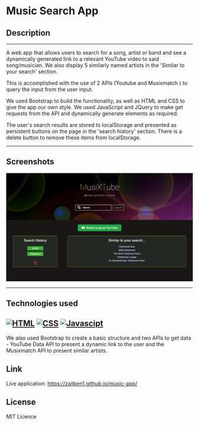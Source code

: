 # Music Search App

## Description

---

A web app that allows users to search for a song, artist or band and see a dynamically generated link to a relevant YouTube video to said song/musician. We also display 5 similarly named artists in the 'Similar to your search' section.

This is accomplished with the use of 2 APIs (Youtube and Musixmatch ) to query the input from the user input.

We used Bootstrap to build the functionality, as well as HTML and CSS to give the app our own style. We used JavaScript and JQuery to make get requests from the API and dynamically generate elements as required.

The user's search results are stored to localStorage and presented as persistent buttons on the page in the 'search history' section. There is a delete button to remove these items from localStorage.

---

## Screenshots

![Screenshot of a music app that presents lyrics and link to a song](./assets/images/screenshot.png)

---

## Technologies used

## [![HTML](https://img.shields.io/badge/HTML-2ea44f)](https://) [![CSS](https://img.shields.io/badge/CSS-3234a8)](https://) [![Javascipt](https://img.shields.io/badge/Javascipt-a8a232)](https://)

We also used Bootstrap to create a basic structure and two APIs to get data - YouTube Data API to present a dynamic link to the user and the Musixmatch API to present similar artists.

## Link
Live application: https://zaitken1.github.io/music-app/

## License

MIT Licence
